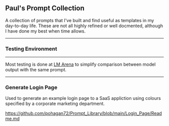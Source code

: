 ## Paul's Prompt Collection

A collection of prompts that I've built and find useful as templates in my day-to-day life. These are not all highly refined or well docmented, although I have done my best when time allows.

--------------------

### Testing Environment
--------------------

Most testing is done at [LM Arena](https://lmarena.ai/) to simplify comparison between model output with the same prompt.




--------------------

### Generate Login Page
Used to generate an example login page to a SaaS appliction using colours specified by a corporate marketing department.

https://github.com/pohagan72/Prompt_Library/blob/main/Login_Page/Readme.md


